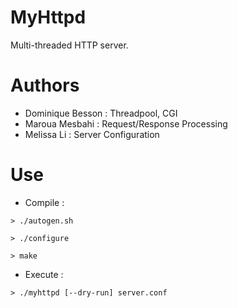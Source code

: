 # MyHttpd
Multi-threaded HTTP server.
# Authors
- Dominique Besson : Threadpool, CGI
- Maroua Mesbahi : Request/Response Processing
- Melissa Li : Server Configuration
# Use
- Compile :
```
> ./autogen.sh
```
```
> ./configure
```
```
> make
```
- Execute :
```
> ./myhttpd [--dry-run] server.conf
```
